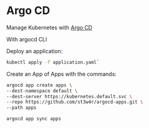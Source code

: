 # Argo CD

Manage Kubernetes with [Argo CD](https://argo-cd.readthedocs.io/en/stable/)

With argocd CLI

Deploy an application:

```bash
kubectl apply -f application.yaml`
```


Create an App of Apps with the commands:

```bash
argocd app create apps \
--dest-namespace default \
--dest-server https://kubernetes.default.svc \
--repo https://github.com/st3w4r/argocd-apps.git \
--path apps

argocd app sync apps
```
